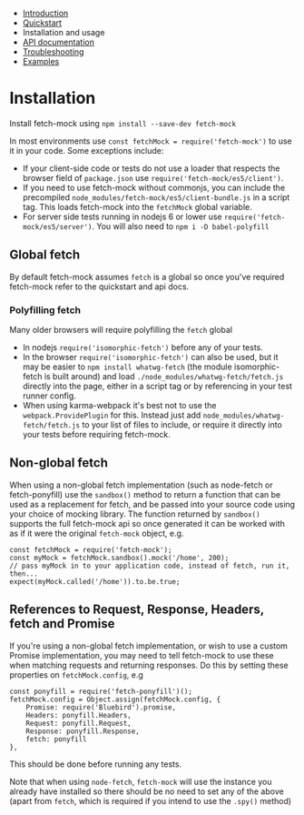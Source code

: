 - [Introduction](/fetch-mock)
- [Quickstart](/fetch-mock/quickstart)
- Installation and usage
- [API documentation](/fetch-mock/api)
- [Troubleshooting](/fetch-mock/troubleshooting)
- [Examples](/fetch-mock/examples)

# Installation
Install fetch-mock using `npm install --save-dev fetch-mock`

In most environments use `const fetchMock = require('fetch-mock')` to use it in your code. Some exceptions include:

* If your client-side code or tests do not use a loader that respects the browser field of `package.json` use `require('fetch-mock/es5/client')`.
* If you need to use fetch-mock without commonjs, you can include the precompiled `node_modules/fetch-mock/es5/client-bundle.js` in a script tag. This loads fetch-mock into the `fetchMock` global variable.
* For server side tests running in nodejs 6 or lower use `require('fetch-mock/es5/server')`. You will also need to `npm i -D babel-polyfill`

## Global fetch
By default fetch-mock assumes `fetch` is a global so once you've required fetch-mock refer to the quickstart and api docs.

### Polyfilling fetch
Many older browsers will require polyfilling the `fetch` global

* In nodejs `require('isomorphic-fetch')` before any of your tests.
* In the browser `require('isomorphic-fetch')` can also be used, but it may be easier to `npm install whatwg-fetch` (the module isomorphic-fetch is built around) and load `./node_modules/whatwg-fetch/fetch.js` directly into the page, either in a script tag or by referencing in your test runner config.
* When using karma-webpack it's best not to use the `webpack.ProvidePlugin` for this. Instead just add `node_modules/whatwg-fetch/fetch.js` to your list of files to include, or require it directly into your tests before requiring fetch-mock.

## Non-global fetch

When using a non-global fetch implementation (such as node-fetch or fetch-ponyfill) use the `sandbox()` method to return a function that can be used as a replacement for fetch, and be passed into your source code using your choice of mocking library. The function returned by `sandbox()` supports the full fetch-mock api so once generated it can be worked with as if it were the original `fetch-mock` object, e.g.

```
const fetchMock = require('fetch-mock');
const myMock = fetchMock.sandbox().mock('/home', 200);
// pass myMock in to your application code, instead of fetch, run it, then...
expect(myMock.called('/home')).to.be.true;
```

## References to Request, Response, Headers, fetch and Promise
If you're using a non-global fetch implementation, or wish to use a custom Promise implementation, you may need to tell fetch-mock to use these when matching requests and returning responses. Do this by setting these properties on `fetchMock.config`, e.g

```
const ponyfill = require('fetch-ponyfill')();
fetchMock.config = Object.assign(fetchMock.config, {
    Promise: require('Bluebird').promise,
    Headers: ponyfill.Headers,
    Request: ponyfill.Request,
    Response: ponyfill.Response,
    fetch: ponyfill
},
```
This should be done before running any tests.

Note that when using `node-fetch`, `fetch-mock` will use the instance you already have installed so there should be no need to set any of the above (apart from `fetch`, which is required if you intend to use the `.spy()` method)
